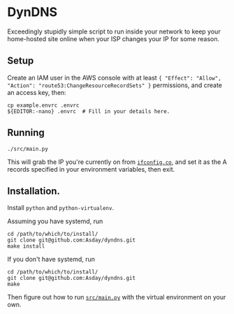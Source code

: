 # DynDNS

Exceedingly stupidly simple script to run inside your network to keep your home-hosted site online when your ISP changes your IP for some reason.

## Setup

Create an IAM user in the AWS console with at least `{ "Effect": "Allow", "Action": "route53:ChangeResourceRecordSets" }` permissions, and create an access key, then:

```shell
cp example.envrc .envrc
${EDITOR:-nano} .envrc  # Fill in your details here.
```

## Running

```shell
./src/main.py
```

This will grab the IP you're currently on from [`ifconfig.co`](https://ifconfig.co), and set it as the A records specified in your environment variables, then exit.

## Installation.

Install `python` and `python-virtualenv`.

Assuming you have systemd, run

```shell
cd /path/to/which/to/install/
git clone git@github.com:Asday/dyndns.git
make install
```

If you don't have systemd, run

```shell
cd /path/to/which/to/install/
git clone git@github.com:Asday/dyndns.git
make
```

Then figure out how to run [`src/main.py`](src/main.py) with the virtual environment on your own.
